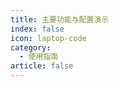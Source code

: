```yaml
---
title: 主要功能与配置演示
index: false
icon: laptop-code
category:
  - 使用指南
article: false
---
```

<AutoCatalog />
